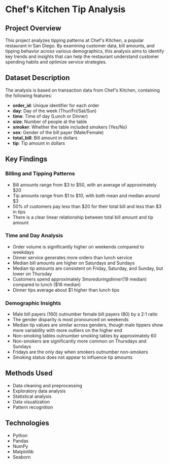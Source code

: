 # Chef's Kitchen Tip Analysis

## Project Overview
This project analyzes tipping patterns at Chef's Kitchen, a popular restaurant in San Diego. By examining customer data, bill amounts, and tipping behavior across various demographics, this analysis aims to identify key trends and insights that can help the restaurant understand customer spending habits and optimize service strategies.

## Dataset Description
The analysis is based on transaction data from Chef's Kitchen, containing the following features:
- **order_id**: Unique identifier for each order
- **day**: Day of the week (Thur/Fri/Sat/Sun)
- **time**: Time of day (Lunch or Dinner)
- **size**: Number of people at the table
- **smoker**: Whether the table included smokers (Yes/No)
- **sex**: Gender of the bill payer (Male/Female)
- **total_bill**: Bill amount in dollars
- **tip**: Tip amount in dollars

## Key Findings

### Billing and Tipping Patterns
- Bill amounts range from $3 to $50, with an average of approximately $20
- Tip amounts range from $1 to $10, with both mean and median around $3
- 50% of customers pay less than $20 for their total bill and less than $3 in tips
- There is a clear linear relationship between total bill amount and tip amount

### Time and Day Analysis
- Order volume is significantly higher on weekends compared to weekdays
- Dinner service generates more orders than lunch service
- Median bill amounts are higher on Saturdays and Sundays
- Median tip amounts are consistent on Friday, Saturday, and Sunday, but lower on Thursday
- Customers spend approximately $3 more during dinner ($19 median) compared to lunch ($16 median)
- Dinner tips average about $1 higher than lunch tips

### Demographic Insights
- Male bill payers (160) outnumber female bill payers (80) by a 2:1 ratio
- The gender disparity is most pronounced on weekends
- Median tip values are similar across genders, though male tippers show more variability with more outliers on the higher end
- Non-smoking tables outnumber smoking tables by approximately 60
- Non-smokers are significantly more common on Thursdays and Sundays
- Fridays are the only day when smokers outnumber non-smokers
- Smoking status does not appear to influence tip amounts

## Methods Used
- Data cleaning and preprocessing
- Exploratory data analysis
- Statistical analysis
- Data visualization
- Pattern recognition

## Technologies
- Python
- Pandas
- NumPy
- Matplotlib
- Seaborn
